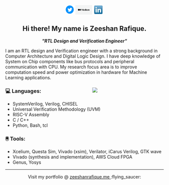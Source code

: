 <p align='center'>
<a href="https://twitter.com/zeeshanrafiq23"><img height="30" src="img/twitter.png"></a>
<a href="https://medium.com/@zrafique/"><img height="30" src="img/medium.png"></a>
<a href="https://www.linkedin.com/in/zeeshanrafique23/"><img height="30" src="img/linkedin.png"></a>
</p>

<h2 align="center">Hi there! My name is Zeeshan Rafique.</h2>
<p align="center"><em><strong>"RTL Design and Verification Engineer"</strong></em></p>

<p> I am an RTL design and Verification engineer with a strong background in Computer Architecture and Digital Logic Design. I have deep knowledge of System on Chip components like bus protocols and peripheral communication with CPU. My research focus area is to improve computation speed and power optimization in hardware for Machine Learning applications. </p>

<div>  

<img align="right" width="45%" src="img/vlsi.gif"></img>   

### 💻 Languages: 
* SystemVerilog, Verilog, CHISEL
* Universal Verification Methodology (UVM)
* RISC-V Assembly
* C / C++
* Python, Bash, tcl

### :trackball: Tools:
* Xcelium, Questa Sim, Vivado (xsim), Verilator, iCarus Verilog, GTK wave
* Vivado (synthesis and implementation), AWS Cloud FPGA
* Genus, Yosys

</div>
<hr >
<p align="center">Visit my portfolio @ <a href="https://zeeshanrafique.me"> zeeshanrafique.me </a> :flying_saucer: </p>

